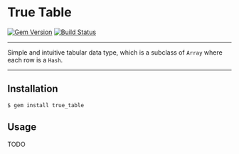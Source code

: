 # True Table

[![Gem Version](https://badge.fury.io/rb/true_table.svg)](https://badge.fury.io/rb/true_table)
[![Build Status](https://github.com/DannyBen/true_table/workflows/Test/badge.svg)](https://github.com/DannyBen/true_table/actions?query=workflow%3ATest)

---

Simple and intuitive tabular data type, which is a subclass of `Array` where
each row is a `Hash`.

---

## Installation

```
$ gem install true_table
```

## Usage

TODO
